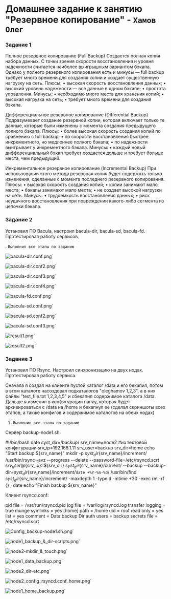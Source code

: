 # Домашнее задание к занятию "Резервное копирование" - `Хамов Олег`

### Задание 1

Полное резервное копирование (Full Backup)
Создается полная копия набора данных. С точки зрения скорости восстановления и уровня надежности считается наиболее выигрышным вариантом бэкапа. Однако у полного резервного копирования есть и минусы — full backup требует много времени для создания копии и создает существенную нагрузку на сеть.
Плюсы:
    • высокая скорость восстановления данных;
    • высокий уровень надежности — все данные в одном бэкапе;
    • простота управления.
Минусы:
    • необходимо много места для хранения копий;
    • высокая нагрузка на сеть;
    • требует много времени для создания бэкапа.

Дифференциальное резервное копирование (Differential Backup)
Подразумевает создание резервной копии, которая включает только те данные, которые были изменены с момента создания предыдущего полного бэкапа.
Плюсы:
    • более высокая скорость создания копий по сравнению с full backup;
    • по скорости восстановления быстрее инкрементного, но медленнее полного бэкапа;
    • по надежности выигрывает у инкрементного бэкапа.
Минусы:
    • каждый новый дифференциальный бэкап требует создается дольше и требует больше места, чем предыдущий.

Инкрементальное резервное копирование (Incremental Backup)
При использовании этого метода резервная копия будет содержать только изменения, сделанные с момента последнего резервного копирования.
Плюсы:
    • высокая скорость создания копий;
    • копии занимают мало места;
    • бэкапы занимают мало места;
    • не создает высокой нагрузки на сеть.
Минусы:
    • трудоемкость восстановления данных;
    • риск неудачного восстановления при повреждении какого-либо сегмента из цепочки бэкапа.

### Задание 2

Установил ПО Bacula, настроил bacula-dir, bacula-sd, bacula-fd. Протестировал работу сервисов.

. `Выполнил все этапы по заданию`

![bacula-dir.conf.png](https://github.com/oleghamov/Reserv_copy-10-04-27-05-23-hw-/blob/master/bacula-dir.conf.png)`

![bacula-dir.conf2.png](https://github.com/oleghamov/Reserv_copy-10-04-27-05-23-hw-/blob/master/bacula-dir.conf2.png)`

![bacula-dir.conf3.png](https://github.com/oleghamov/Reserv_copy-10-04-27-05-23-hw-/blob/master/bacula-dir.conf3.png)`

![bacula-dir.conf4.png](https://github.com/oleghamov/Reserv_copy-10-04-27-05-23-hw-/blob/master/bacula-dir.conf4.png)`

![bacula-fd.conf.png](https://github.com/oleghamov/Reserv_copy-10-04-27-05-23-hw-/blob/master/bacula-fd.conf.png)`

![bacula-sd.conf.png](https://github.com/oleghamov/Reserv_copy-10-04-27-05-23-hw-/blob/master/bacula-sd.conf.png)`

![bacula-sd.conf2.png](https://github.com/oleghamov/Reserv_copy-10-04-27-05-23-hw-/blob/master/bacula-sd.conf2.png)`

![bacula-sd.conf3.png](https://github.com/oleghamov/Reserv_copy-10-04-27-05-23-hw-/blob/master/bacula-sd.conf3.png)`

![result1.png](https://github.com/oleghamov/Reserv_copy-10-04-27-05-23-hw-/blob/master/result1.png)`

![result2.png](https://github.com/oleghamov/Reserv_copy-10-04-27-05-23-hw-/blob/master/result2.png)`

### Задание 3

Установил ПО Rsync. Настроил синхронизацию на двух нодах. Протестировал работу сервиса.

Сначала я создал на клиенте пустой каталог /data и его бекапил, потом в этом каталоге насоздовал подкаталогов "oleghamov 1,2,3", а в них файлы "test_file.txt 1,2,3,4,5" и сбекапил содержимое каталога /data.
Дальше я изменил в конфигурации папку, которая будет архивироваться с /data на /home и бекапнул её (сделал скриншоты всех этапов, а также конфигов и содержимое каталогов на обеих нодах)

1. `Выполнил все этапы по заданию`

Сервер backup-node1.sh:

#!/bin/bash
date
syst_dir=/backup/
srv_name=node2 #из тестовой конфигурации
srv_ip=192.168.1.11
srv_user=backup
srv_dir=home
echo "Start backup ${srv_name}"
mkdir -p ${syst_dir}${srv_name}/increment/
/usr/bin/rsync -avz --progress --delete --password-file=/etc/rsyncd.scrt ${srv_user}@${srv_ip}::${srv_dir} ${syst_dir}${srv_name}/current/ --backup --backup-dir=${syst_dir}${srv_name}/increment/`date +%Y-%m-%d`/
/usr/bin/find ${syst_dir}${srv_name}/increment/ -maxdepth 1 -type d -mtime +30 -exec rm -rf {} \;
date
echo "Finish backup ${srv_name}"

Клиент rsyncd.conf:

pid file = /var/run/rsyncd.pid
log file = /var/log/rsyncd.log
transfer logging = true
munge symlinks = yes
[home]
path = /home
uid = root
read only = yes
list = yes
comment = Data backup Dir
auth users = backup
secrets file = /etc/rsyncd.scrt

![Config_backup-node1.sh.png](https://github.com/oleghamov/Reserv_copy-10-04-27-05-23-hw-/blob/master/Config_backup-node1.sh.png)`

![node1_backup_&_dir-scripts.png](https://github.com/oleghamov/Reserv_copy-10-04-27-05-23-hw-/blob/master/node1_backup_%26_dir-scripts.png)`

![node2-mkdir_&_touch.png](https://github.com/oleghamov/Reserv_copy-10-04-27-05-23-hw-/blob/master/node2-mkdir_%26_touch.png)`

![node1_data_backup.png](https://github.com/oleghamov/Reserv_copy-10-04-27-05-23-hw-/blob/master/node1_data_backup.png)`

![node2_dir-etc.png](https://github.com/oleghamov/Reserv_copy-10-04-27-05-23-hw-/blob/master/node2_dir-etc.png)`

![node2_config_rsyncd.conf_home.png](https://github.com/oleghamov/Reserv_copy-10-04-27-05-23-hw-/blob/master/node2_config_rsyncd.conf_home.png)`

![node1_home_backup.png](https://github.com/oleghamov/Reserv_copy-10-04-27-05-23-hw-/blob/master/node1_home_backup.png)`
















